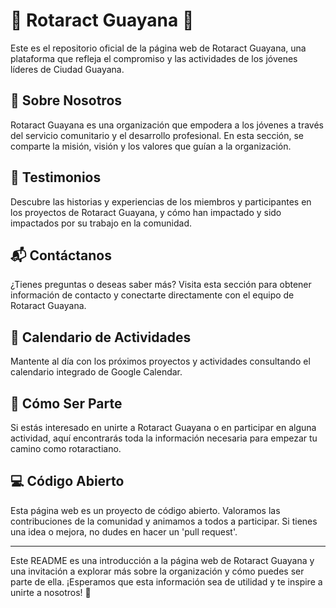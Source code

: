 # 🌟 Rotaract Guayana 🌟

Este es el repositorio oficial de la página web de Rotaract Guayana, una plataforma que refleja el compromiso y las actividades de los jóvenes líderes de Ciudad Guayana.

## 📖 Sobre Nosotros

Rotaract Guayana es una organización que empodera a los jóvenes a través del servicio comunitario y el desarrollo profesional. En esta sección, se comparte la misión, visión y los valores que guían a la organización.

## 💬 Testimonios

Descubre las historias y experiencias de los miembros y participantes en los proyectos de Rotaract Guayana, y cómo han impactado y sido impactados por su trabajo en la comunidad.

## 📬 Contáctanos

¿Tienes preguntas o deseas saber más? Visita esta sección para obtener información de contacto y conectarte directamente con el equipo de Rotaract Guayana.

## 📅 Calendario de Actividades

Mantente al día con los próximos proyectos y actividades consultando el calendario integrado de Google Calendar.

## 👥 Cómo Ser Parte

Si estás interesado en unirte a Rotaract Guayana o en participar en alguna actividad, aquí encontrarás toda la información necesaria para empezar tu camino como rotaractiano.

## 💻 Código Abierto

Esta página web es un proyecto de código abierto. Valoramos las contribuciones de la comunidad y animamos a todos a participar. Si tienes una idea o mejora, no dudes en hacer un 'pull request'.

---

Este README es una introducción a la página web de Rotaract Guayana y una invitación a explorar más sobre la organización y cómo puedes ser parte de ella. ¡Esperamos que esta información sea de utilidad y te inspire a unirte a nosotros! 🚀
